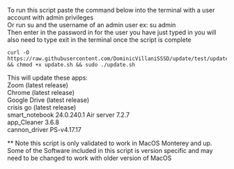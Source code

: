 To run this script paste the command below into the terminal with a user account with admin privileges  
Or run su and the username of an admin user ex: su admin  
Then enter in the password in for the user you have just typed in
you will also need to type exit in the terminal once the script is complete 



```
curl -O https://raw.githubusercontent.com/DominicVillaniSSSD/update/test/update.sh && chmod +x update.sh && sudo ./update.sh
```

This will update these apps:  
Zoom (latest release)  
Chrome (latest release)  
Google Drive (latest release)  
crisis go (latest release)  
smart_notebook 24.0.240.1
Air server 7.2.7  
app_Cleaner 3.6.8  
cannon_driver PS-v4.17.17  

** Note this script is only validated to work in MacOS Monterey and up. Some of the Software included in this script is version specific and may need to be changed to work with older version of MacOS



